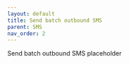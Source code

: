 ```yaml
---
layout: default
title: Send batch outbound SMS
parent: SMS
nav_order: 2
---
```


Send batch outbound SMS placeholder
